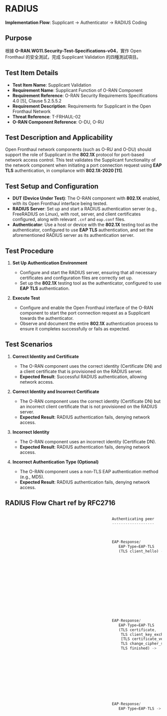 # RADIUS

**Implementation Flow**: Supplicant → Authenticator → RADIUS Coding

## Purpose

根據 **O-RAN.WG11.Security-Test-Specifications-v04**，實作 Open Fronthaul 的安全測試，完成 Supplicant Validation 的四種測試項目。


## Test Item Details

- **Test Item Name**: Supplicant Validation
- **Requirement Name**: Supplicant Function of O-RAN Component
- **Requirement Reference**: O-RAN Security Requirements Specifications 4.0 [5], Clause 5.2.5.5.2
- **Requirement Description**: Requirements for Supplicant in the Open Fronthaul Network
- **Threat Reference**: T-FRHAUL-02
- **O-RAN Component Reference**: O-DU, O-RU

## Test Description and Applicability

Open Fronthaul network components (such as O-RU and O-DU) should support the role of Supplicant in the **802.1X** protocol for port-based network access control. This test validates the Supplicant functionality of the network component when initiating a port connection request using **EAP TLS** authentication, in compliance with **802.1X-2020 [11]**.

## Test Setup and Configuration

- **DUT (Device Under Test)**: The O-RAN component with **802.1X** enabled, with its Open Fronthaul interface being tested.
- **RADIUS Server**: Set up and start a RADIUS authentication server (e.g., FreeRADIUS on Linux), with root, server, and client certificates configured, along with relevant `.cnf` and `eap.conf` files.
- **Authenticator**: Use a host or device with the **802.1X** testing tool as the authenticator, configured to use **EAP TLS** authentication, and set the aforementioned RADIUS server as its authentication server.

## Test Procedure

1. **Set Up Authentication Environment**
   - Configure and start the RADIUS server, ensuring that all necessary certificates and configuration files are correctly set up.
   - Set up the **802.1X** testing tool as the authenticator, configured to use **EAP TLS** authentication.

2. **Execute Test**
   - Configure and enable the Open Fronthaul interface of the O-RAN component to start the port connection request as a Supplicant towards the authenticator.
   - Observe and document the entire **802.1X** authentication process to ensure it completes successfully or fails as expected.

## Test Scenarios

1. **Correct Identity and Certificate**
   - The O-RAN component uses the correct identity (Certificate DN) and a client certificate that is provisioned on the RADIUS server.
   - **Expected Result**: Successful RADIUS authentication, allowing network access.

2. **Correct Identity and Incorrect Certificate**
   - The O-RAN component uses the correct identity (Certificate DN) but an incorrect client certificate that is not provisioned on the RADIUS server.
   - **Expected Result**: RADIUS authentication fails, denying network access.

3. **Incorrect Identity**
   - The O-RAN component uses an incorrect identity (Certificate DN).
   - **Expected Result**: RADIUS authentication fails, denying network access.

4. **Incorrect Authentication Type (Optional)**
   - The O-RAN component uses a non-TLS EAP authentication method (e.g., MD5).
   - **Expected Result**: RADIUS authentication fails, denying network access.

## RADIUS Flow Chart ref by RFC2716
```js

                                                Authenticating peer     NAS                    RADIUS server
                                                -------------------     ---                    -------------
                                                                        <- EAP-Request/
                                                                           EAP-Type=EAP-TLS
                                                                           (TLS Start, S bit set)
                                                EAP-Response/
                                                   EAP-Type=EAP-TLS
                                                   (TLS client_hello) ->
                                                                        RADIUS Access-Request/
                                                                           EAP-Message/EAP-Response/
                                                                           EAP-Type=EAP-TLS ->
                                                                                              <- RADIUS Access-Challenge/
                                                                                                 EAP-Message/
                                                                                                 EAP-Request/
                                                                                                 EAP-Type=EAP-TLS
                                                                        <- EAP-Request/
                                                                           EAP-Type=EAP-TLS
                                                                           (TLS server_hello,
                                                                            TLS certificate,
                                                                            [TLS server_key_exchange,]
                                                                            [TLS certificate_request,]
                                                                            TLS server_hello_done)
                                                EAP-Response/
                                                   EAP-Type=EAP-TLS
                                                   (TLS certificate,
                                                    TLS client_key_exchange,
                                                    [TLS certificate_verify,]
                                                    TLS change_cipher_spec,
                                                    TLS finished) ->
                                                                        RADIUS Access-Request/
                                                                           EAP-Message/EAP-Response/
                                                                           EAP-Type=EAP-TLS ->
                                                                                              <- RADIUS Access-Challenge/
                                                                                                 EAP-Message/
                                                                                                 EAP-Request/
                                                                                                 EAP-Type=EAP-TLS
                                                                        <- EAP-Request/
                                                                           EAP-Type=EAP-TLS
                                                                           (TLS change_cipher_spec,
                                                                            TLS finished)
                                                EAP-Response/
                                                   EAP-Type=EAP-TLS ->
                                                                        RADIUS Access-Request/
                                                                           EAP-Message/EAP-Response/
                                                                           EAP-Type=EAP-TLS ->
                                                                                              <- RADIUS Access-Accept/
                                                                                                 EAP-Message/EAP-Success
                                                                                                 (other attributes)
                                                                        <- EAP-Success
```
